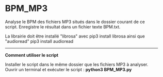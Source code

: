 # BPM_MP3

Analyse le BPM des fichiers MP3 situés dans le dossier courant de ce script. 
Enregistre le résultat dans un fichier texte BPM.txt.

La librairie doit être installé "librosa" avec pip3 install librosa ainsi que "audioread" pip3 install audioread

-----------------

**Comment utiliser le script**

Installer le script dans le même dossier que les fichiers MP3 à analyser.
Ouvrir un terminal et exécuter le script : **python3 BPM_MP3.py**
